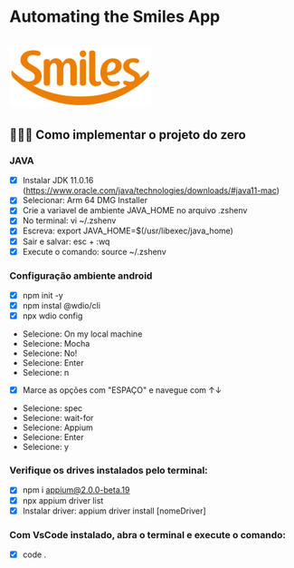 # Automating the Smiles App

<h1 align="left">
    <img src="images/logo-smiles.png" width="250px">
</h1>

## 👨🏻‍💻 Como implementar o projeto do zero

### JAVA
- [x] Instalar JDK 11.0.16 (https://www.oracle.com/java/technologies/downloads/#java11-mac)
- [x] Selecionar: Arm 64 DMG Installer
- [x] Crie a variavel de ambiente JAVA_HOME no arquivo .zshenv
- [x] No terminal: vi ~/.zshenv
- [x] Escreva: export JAVA_HOME=$(/usr/libexec/java_home)
- [x] Sair e salvar: esc + :wq
- [x] Execute o comando: source ~/.zshenv

### Configuração ambiente android

- [x] npm init -y
- [x] npm instal @wdio/cli
- [x] npx wdio config
- Selecione: On my local machine
- Selecione: Mocha
- Selecione: No!
- Selecione: Enter
- Selecione: n
- [x] Marce as opções com "ESPAÇO" e navegue com ↑↓
- Selecione: spec
- Selecione: wait-for
- Selecione: Appium
- Selecione: Enter
- Selecione: y

### Verifique os drives instalados pelo terminal:
- [x] npm i appium@2.0.0-beta.19
- [x] npx appium driver list
- [x] Instalar driver: appium driver install [nomeDriver]

### Com VsCode instalado, abra o terminal e execute o comando:
- [x] code .
